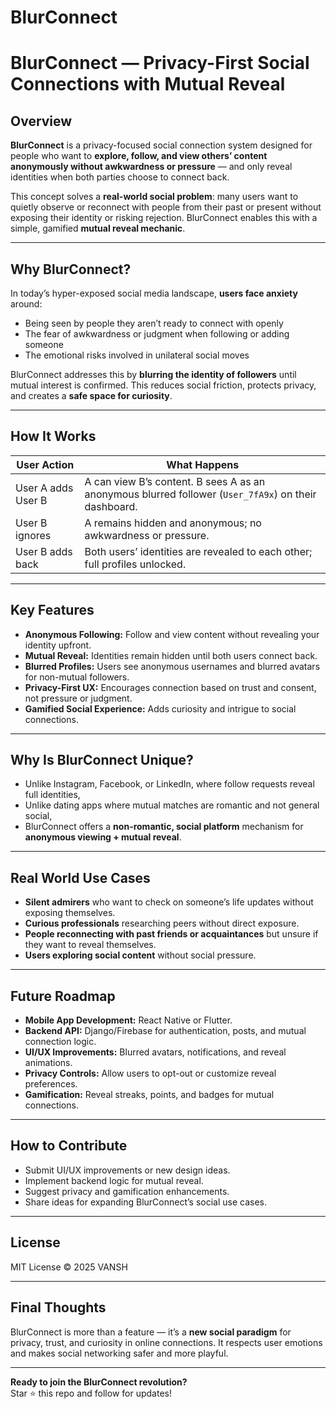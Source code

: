 # BlurConnect

# BlurConnect — Privacy-First Social Connections with Mutual Reveal

## Overview

**BlurConnect** is a privacy-focused social connection system designed for people who want to **explore, follow, and view others’ content anonymously without awkwardness or pressure** — and only reveal identities when both parties choose to connect back.

This concept solves a **real-world social problem**: many users want to quietly observe or reconnect with people from their past or present without exposing their identity or risking rejection. BlurConnect enables this with a simple, gamified **mutual reveal mechanic**.

---

## Why BlurConnect?

In today’s hyper-exposed social media landscape, **users face anxiety** around:

- Being seen by people they aren’t ready to connect with openly
- The fear of awkwardness or judgment when following or adding someone
- The emotional risks involved in unilateral social moves

BlurConnect addresses this by **blurring the identity of followers** until mutual interest is confirmed. This reduces social friction, protects privacy, and creates a **safe space for curiosity**.

---

## How It Works

| User Action          | What Happens                                                |
|----------------------|-------------------------------------------------------------|
| User A adds User B   | A can view B’s content. B sees A as an anonymous blurred follower (`User_7fA9x`) on their dashboard. |
| User B ignores       | A remains hidden and anonymous; no awkwardness or pressure.  |
| User B adds back     | Both users’ identities are revealed to each other; full profiles unlocked. |

---

## Key Features

- **Anonymous Following:** Follow and view content without revealing your identity upfront.
- **Mutual Reveal:** Identities remain hidden until both users connect back.
- **Blurred Profiles:** Users see anonymous usernames and blurred avatars for non-mutual followers.
- **Privacy-First UX:** Encourages connection based on trust and consent, not pressure or judgment.
- **Gamified Social Experience:** Adds curiosity and intrigue to social connections.

---

## Why Is BlurConnect Unique?

- Unlike Instagram, Facebook, or LinkedIn, where follow requests reveal full identities,
- Unlike dating apps where mutual matches are romantic and not general social,
- BlurConnect offers a **non-romantic, social platform** mechanism for **anonymous viewing + mutual reveal**.

---

## Real World Use Cases

- **Silent admirers** who want to check on someone’s life updates without exposing themselves.
- **Curious professionals** researching peers without direct exposure.
- **People reconnecting with past friends or acquaintances** but unsure if they want to reveal themselves.
- **Users exploring social content** without social pressure.

---

## Future Roadmap

- **Mobile App Development:** React Native or Flutter.
- **Backend API:** Django/Firebase for authentication, posts, and mutual connection logic.
- **UI/UX Improvements:** Blurred avatars, notifications, and reveal animations.
- **Privacy Controls:** Allow users to opt-out or customize reveal preferences.
- **Gamification:** Reveal streaks, points, and badges for mutual connections.

---

## How to Contribute

- Submit UI/UX improvements or new design ideas.
- Implement backend logic for mutual reveal.
- Suggest privacy and gamification enhancements.
- Share ideas for expanding BlurConnect’s social use cases.

---

## License

MIT License © 2025 VANSH

---

## Final Thoughts

BlurConnect is more than a feature — it’s a **new social paradigm** for privacy, trust, and curiosity in online connections. It respects user emotions and makes social networking safer and more playful.

---

**Ready to join the BlurConnect revolution?**  
Star ⭐ this repo and follow for updates!
